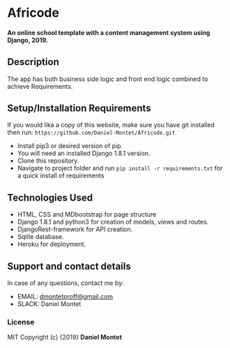 # Africode

#### An online school template with a content management system using Django, 2019.


## Description

The app has both business side logic and front end logic  combined to achieve Requirements.


## Setup/Installation Requirements
If you would lika a copy of this website, make sure you have git installed then run:
`https://github.com/Daniel-Montet/Africode.git`

-   Install pip3 or desired version of pip.
-   You will need an installed Django 1.8.1 version.
-   Clone this repository.
-   Navigate to project folder and run `pip install -r requirements.txt` for a quick install of requirements


## Technologies Used

-   HTML, CSS and MDbootstrap for page structure
-   Django 1.8.1 and python3 for creation of models, views and routes.
-   DjangoRest-framework for API creation.
-   Sqlite database.
-   Heroku for deployment.

## Support and contact details

In case of any questions, contact me by:

-   EMAIL: dmontetproff@gmail.com
-   SLACK: Daniel Montet

### License

MIT Copyright (c) {2019} **Daniel Montet**